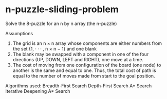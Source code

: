 # n-puzzle-sliding-problem
Solve the 8-puzzle for an n by n array (the n-puzzle)

Assumptions
1. The grid is an n × n array whose components are either numbers from the set {1, · · · , n × n − 1} and one
blank
2. The blank may be swapped with a component in one of the four directions (UP, DOWN, LEFT and RIGHT),
one move at a time.
3. The cost of moving from one configuration of the board (one node) to another is the same and equal to one.
Thus, the total cost of path is equal to the number of moves made from start to the goal position.

Algorithms used:
Breadth-First Search
Depth-First Search
A* Search
Iterative Deepening A* Search
